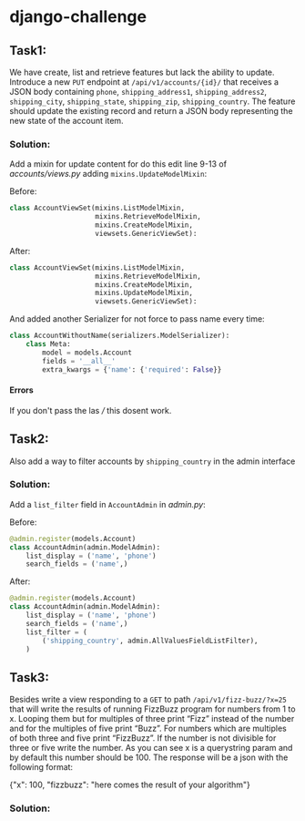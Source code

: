 # django-challenge

## Task1:


We have create, list and retrieve features but lack the ability to update. Introduce a new `PUT` endpoint at `/api/v1/accounts/{id}/` that receives a JSON body containing `phone`, `shipping_address1`, `shipping_address2`, `shipping_city`, `shipping_state`, `shipping_zip`,
`shipping_country`. The feature should update the existing record and return a JSON body representing the new state of the account item.


### Solution:

Add a mixin for update content for do this edit line 9-13 of *accounts/views.py* adding `mixins.UpdateModelMixin`:

Before:

```python
class AccountViewSet(mixins.ListModelMixin,
                     mixins.RetrieveModelMixin,
                     mixins.CreateModelMixin,
                     viewsets.GenericViewSet):
```

After:

```python
class AccountViewSet(mixins.ListModelMixin,
                     mixins.RetrieveModelMixin,
                     mixins.CreateModelMixin,
                     mixins.UpdateModelMixin,
                     viewsets.GenericViewSet):
```

And added another Serializer for not force to pass name every time:

```python
class AccountWithoutName(serializers.ModelSerializer):
    class Meta:
        model = models.Account
        fields = '__all__'
        extra_kwargs = {'name': {'required': False}}
```


#### Errors

If you don't pass the las */* this dosent work.


## Task2:


Also add a way to filter accounts by `shipping_country` in the admin interface


### Solution:

Add a `list_filter` field in `AccountAdmin` in *admin.py*:


Before:

```python
@admin.register(models.Account)
class AccountAdmin(admin.ModelAdmin):
    list_display = ('name', 'phone')
    search_fields = ('name',)
```

After:

```python
@admin.register(models.Account)
class AccountAdmin(admin.ModelAdmin):
    list_display = ('name', 'phone')
    search_fields = ('name',)
    list_filter = (
        ('shipping_country', admin.AllValuesFieldListFilter),
    )
```


## Task3:


Besides write a view responding to a `GET` to path `/api/v1/fizz-buzz/?x=25` that will write the results of running FizzBuzz program for numbers from 1 to x. 
Looping them but for multiples of three print “Fizz” instead of the number and for the multiples of five print “Buzz”. For numbers which are multiples of both three and five print “FizzBuzz”. If the number is not divisible for three or five write the number.
As you can see x is a querystring param and by default this number should be 100. The response will be a json with the following format:

{"x": 100, "fizzbuzz": "here comes the result of your algorithm"}

### Solution:
